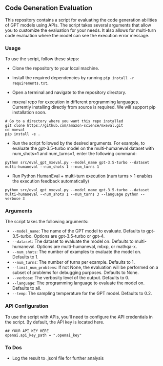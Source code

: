 ## Code Generation Evaluation
This repository contains a script for evaluating the code generation abilities of GPT models using APIs. The script takes several arguments that allow you to customize the evaluation for your needs. It also allows for multi-turn code evaluation where the model can see the execution error message.

### Usage
To use the script, follow these steps:

* Clone the repository to your local machine.

* Install the required dependencies by running `pip install -r requirements.txt`.

* Open a terminal and navigate to the repository directory.

* mxeval repo for execution in different programming languages. Currently installing directly from source is required. We will support pip installation soon.

```
# Go to a directory where you want this repo installed
git clone https://github.com/amazon-science/mxeval.git
cd mxeval
pip install -e .
```


* Run the script followed by the desired arguments. For example, to evaluate the gpt-3.5-turbo model on the multi-humaneval dataset with num_shots=1 and num_turns=1, enter the following command:


```
python src/eval_gpt_mxeval.py --model_name gpt-3.5-turbo --dataset multi-humaneval --num_shots 1 --num_turns 1
```

* Run Python HumanEval + multi-turn execution (num turns > 1 enables the execution feedback automatically)
```
python src/eval_gpt_mxeval.py --model_name gpt-3.5-turbo --dataset multi-humaneval --num_shots 1 --num_turns 3 --language python --verbose 3
```


### Arguments
The script takes the following arguments:

* `--model_name`: The name of the GPT model to evaluate. Defaults to gpt-3.5-turbo. Options are gpt-3.5-turbo or gpt-4.
* `--dataset`: The dataset to evaluate the model on. Defaults to multi-humaneval. Options are multi-humaneval, mbxp, or mathqa-x.
* `--num_shots`: The number of examples to evaluate the model on. Defaults to 1.
* `--num_turns`: The number of turns per example. Defaults to 1.
* `--limit_num_problems`: If not None, the evaluation will be performed on a subset of problems for debugging purposes. Defaults to None.
* `--verbose`: The verbosity level of the output. Defaults to 0.
* `--language`: The programming language to evaluate the model on. Defaults to all.
* `--temp`: The sampling temperature for the GPT model. Defaults to 0.2.


### API Configuration
To use the script with APIs, you'll need to configure the API credentials in the script. By default, the API key is located here.

```
## YOUR API KEY HERE
openai.api_key_path = ".openai_key"
```


### To Dos
- Log the result to .jsonl file for further analysis